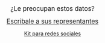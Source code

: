 <!--this snippet is for the call to action section of the page, see reports-content.md for more information-->

<center><big>¿Le preocupan estos datos?

<a href="https://democracy.io" target=_blank rel=noopener >Escribale a sus representantes</a></big></center>

<center><a href="https://docs.google.com/document/d/112O6ZQ66Bd-DFsrsOQT-43Fg8SqRAfbrLzhzG0yR4xY/edit#" target=_blank rel=/noopener >Kit para redes sociales</a></center>